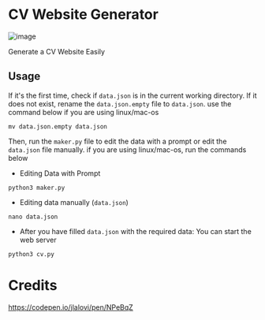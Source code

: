 # CV Website Generator


![image](https://user-images.githubusercontent.com/36286877/180595065-54762ddb-a0c8-4099-bcde-4def80b35e67.png)

Generate a CV Website Easily

## Usage

If it's the first time, check if `data.json` is in the current working directory. If it does not exist, rename the `data.json.empty` file to `data.json`. use the command below if you are using linux/mac-os

```
mv data.json.empty data.json
```

Then, run the `maker.py` file to edit the data with a prompt or edit the `data.json` file manually. if you are using linux/mac-os, run the commands below

- Editing Data with Prompt

```
python3 maker.py
```

- Editing data manually (`data.json`)

```
nano data.json
```

- After you have filled `data.json` with the required data: You can start the web server
```
python3 cv.py
```

# Credits

<https://codepen.io/jlalovi/pen/NPeBqZ>
